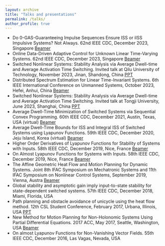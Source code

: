 ```yaml
---
layout: archive
title: "Talks and presentations"
permalink: /talks/
author_profile: true
---
```


* Do 0-GAS-Guaranteeing Impulse Sequences Ensure ISS or iISS Impulsive Systems? Not Always. 62nd IEEE CDC, December 2023, Singapore <a href="https://1drv.ms/b/s!Aji1a52wJTJRlJEPaEoq4WLwRtp1OA?e=pgTfUe">Beamer</a>
* Online Data-Driven Adaptive Control for Unknown Linear Time-Varying Systems. 62nd IEEE CDC, December 2023, Singapore <a href="https://1drv.ms/b/s!Aji1a52wJTJRlJEOI6JO48puMTs3fg?e=nDN7om">Beamer</a>
* Switched Nonlinear Systems: Stability Analysis via Average Dwell-time and Average Activation Time Switching. Invited talk at Qilu University of Technology, November 2023, Jinan, Shandong, China <a href="https://1drv.ms/p/s!Aji1a52wJTJRiY1bL17dKp4Aw92beA?e=TQmvdT">PPT</a>
* Distributed Spectrum Estimation for Linear Time-Invariant Systems. 6th IEEE International Conference on Unmanned Systems, October 2023, Hefei, Anhui, China <a href="https://1drv.ms/b/s!Aji1a52wJTJRlJEQTxgMuoaRaoAJtQ?e=qWv1d8">Beamer</a>
* Switched Nonlinear Systems: Stability Analysis via Average Dwell-time and Average Activation Time Switching. Invited talk at Tongji University, June 2023, Shanghai, China <a href="https://1drv.ms/p/s!Aji1a52wJTJRiY1bL17dKp4Aw92beA?e=TQmvdT">PPT</a>
* Average Dwell-Time Minimization of Switched Systems via Sequential Convex Programming. 60th IEEE CDC, December 2021, Austin, Texas, USA (virtual) <a href="https://1drv.ms/b/s!Aji1a52wJTJRiY1hf5O9Bj0Wnb0zSw?e=Nz6h1y">Beamer</a>
* Average Dwell-Time Bounds for ISS and Integral ISS of Switched Systems using Lyapunov Functions. 59th IEEE CDC, December 2020, Jeju Island, Korea (virtual) <a href="https://1drv.ms/b/s!Aji1a52wJTJRiY1dlAX0JXjp9GZmIA?e=1xwf0O">Beamer</a>
* Higher Order Derivatives of Lyapunov Functions for Stability of Systems with Inputs. 58th IEEE CDC, December 2019, Nice, France <a href="https://1drv.ms/b/s!Aji1a52wJTJRiY1fMNeSOmwZwVc5nw?e=1YDT8K">Beamer</a>
* On Almost Lyapunov Functions for Systems with Inputs. 58th IEEE CDC, December 2019, Nice, France <a href="https://1drv.ms/b/s!Aji1a52wJTJRiY1gef2yfO0af2SSIA?e=n63FCg">Beamer</a>
* The Affine Geometric Heat Flow and Motion Planning for Dynamic Systems. Joint 8th IFAC Symposium on Mechatronic Systems and 11th IFAC Symposium on Nonlinear Control Systems, September 2019, Vienna, Austra <a href="https://1drv.ms/b/s!Aji1a52wJTJRiY1ed7Nl5SOwuUt5KA?e=wk310J">Beamer</a>
* Global stability and asymptotic gain imply input-to-state stability for state-dependent switched systems. 57th IEEE CDC, December 2018, Miami, Florida, USA
* Path planning and obstacle avoidance of unicycle using the heat flow method. 12th CSL Student Conference, February 2017, Urbana, Illinois, USA <a href="https://1drv.ms/p/s!Aji1a52wJTJRiY1ii9ukS7HDDH4keA?e=CVqmjA">PPT</a>
* New Method for Motion Planning for Non-Holonomic Systems Using Partial Differential Equations. 2017 ACC, May 2017, Seattle, Washington, USA <a href="https://1drv.ms/b/s!Aji1a52wJTJRiY1jImcTSo4L2DXzhQ?e=b2SueY">Beamer</a>
* On almost Lyapunov Functions for Non-Vanishing Vector Fields. 55th IEEE CDC, December 2016, Las Vagas, Nevada, USA
